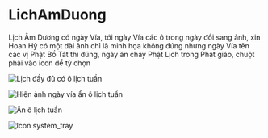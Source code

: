 # LichAmDuong
Lịch Âm Dương có ngày Vía, tới ngày Vía các ô trong ngày đổi sang ảnh, xin Hoan Hỷ có một dài ảnh chỉ là minh họa không đúng nhưng ngày Vía tên các vị Phật Bồ Tát thì đúng, ngày ăn chay Phật Lịch trong Phật giáo, chuột phải vào icon để tỳ chọn


![Lịch đầy đủ có ô lịch tuần](https://github.com/user-attachments/assets/e20122b9-ade7-4413-b52e-d73524528ba2)

![Hiện ảnh ngày vía ẩn ô lịch tuần](https://github.com/user-attachments/assets/ba5ef748-7291-4a45-a63a-0694528c7db4)

![Ẩn ô lịch tuần](https://github.com/user-attachments/assets/5393d6a8-717b-4d40-82fb-d3e8af48ac05)

![Icon system_tray](https://github.com/user-attachments/assets/ce1eac6d-e81e-485b-b0f5-20c827e16271)

